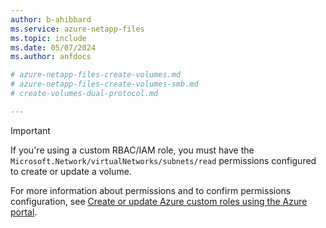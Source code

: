 ```yaml
---
author: b-ahibbard
ms.service: azure-netapp-files
ms.topic: include
ms.date: 05/07/2024
ms.author: anfdocs

# azure-netapp-files-create-volumes.md
# azure-netapp-files-create-volumes-smb.md
# create-volumes-dual-protocol.md

---
```


>[!IMPORTANT]
>If you're using a custom RBAC/IAM role, you must have the `Microsoft.Network/virtualNetworks/subnets/read` permissions configured to create or update a volume. 
>
> For more information about permissions and to confirm permissions configuration, see [Create or update Azure custom roles using the Azure portal](../../role-based-access-control/custom-roles-portal.md).